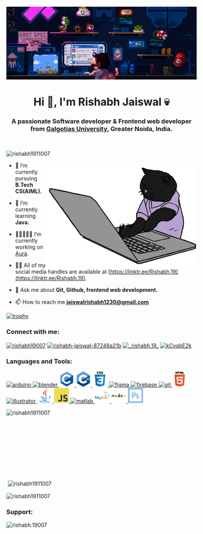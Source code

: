 ![logo](https://github.com/rishabh1911007/rishabh1911007/blob/main/github.gif)
<h1 align="center">Hi 👋, I'm Rishabh Jaiswal 💀</h1>
<h3 align="center">A passionate Software developer & Frontend web developer from <a href="https://www.galgotiasuniversity.edu.in/"> Galgotias University</a>, Greater Noida, India.</h3>

<p>  <br> </p>

<p align="left"> <img src="https://komarev.com/ghpvc/?username=rishabh1911007&label=Profile%20views&color=0e75b6&style=flat" alt="rishabh1911007" /> </p>

<img align ="right" alt="coding" width="400" src="https://raw.githubusercontent.com/BhavyaCodes/BhavyaCodes/master/.github/cat.gif">


- 🔭 I’m currently pursuing **B.Tech CS(AIML).**

- 🌱 I’m currently learning **Java.**

- 👨🏻‍🤝‍👨🏻 I’m currently working on [Aura](https://teamaura58.netlify.app/).

- 👨‍💻 All of my social media handles are available at [https://linktr.ee/Rishabh.19](https://linktr.ee/Rishabh.19).

- 💬 Ask me about **Git, Github, frontend web development.**

- 📫 How to reach me **jaiswalrishabh1230@gmail.com**


[![trophy](https://github-profile-trophy.vercel.app/?username=ryo-ma&theme=onedark)](https://github.com/ryo-ma/github-profile-trophy)

<!--<p align="left"> <a href="https://twitter.com/rishabh19007" target="blank"><img src="https://img.shields.io/twitter/follow/rishabh19007?logo=twitter&style=for-the-badge" alt="rishabh19007" /></a> </p> -->



<h3 align="left">Connect with me:</h3>
<p align="left">
<a href="https://twitter.com/rishabh19007" target="blank"><img align="center" src="https://raw.githubusercontent.com/rahuldkjain/github-profile-readme-generator/master/src/images/icons/Social/twitter.svg" alt="rishabh19007" height="30" width="40" /></a>
<a href="https://linkedin.com/in/rishabh-jaiswal-87248a21b" target="blank"><img align="center" src="https://raw.githubusercontent.com/rahuldkjain/github-profile-readme-generator/master/src/images/icons/Social/linked-in-alt.svg" alt="rishabh-jaiswal-87248a21b" height="30" width="40" /></a>
<a href="https://instagram.com/_rishabh.19_" target="blank"><img align="center" src="https://raw.githubusercontent.com/rahuldkjain/github-profile-readme-generator/master/src/images/icons/Social/instagram.svg" alt="_rishabh.19_" height="30" width="40" /></a>
<a href="https://discord.gg/kCyqbE2k" target="blank"><img align="center" src="https://raw.githubusercontent.com/rahuldkjain/github-profile-readme-generator/master/src/images/icons/Social/discord.svg" alt="kCyqbE2k" height="30" width="40" /></a>
</p>

<h3 align="left">Languages and Tools:</h3>
<p align="left"> <a href="https://www.arduino.cc/" target="_blank" rel="noreferrer"> <img src="https://cdn.worldvectorlogo.com/logos/arduino-1.svg" alt="arduino" width="40" height="40"/> </a> <a href="https://www.blender.org/" target="_blank" rel="noreferrer"> <img src="https://download.blender.org/branding/community/blender_community_badge_white.svg" alt="blender" width="40" height="40"/> </a> <a href="https://www.cprogramming.com/" target="_blank" rel="noreferrer"> <img src="https://raw.githubusercontent.com/devicons/devicon/master/icons/c/c-original.svg" alt="c" width="40" height="40"/> </a> <a href="https://www.w3schools.com/cpp/" target="_blank" rel="noreferrer"> <img src="https://raw.githubusercontent.com/devicons/devicon/master/icons/cplusplus/cplusplus-original.svg" alt="cplusplus" width="40" height="40"/> </a> <a href="https://www.w3schools.com/css/" target="_blank" rel="noreferrer"> <img src="https://raw.githubusercontent.com/devicons/devicon/master/icons/css3/css3-original-wordmark.svg" alt="css3" width="40" height="40"/> </a> <a href="https://www.figma.com/" target="_blank" rel="noreferrer"> <img src="https://www.vectorlogo.zone/logos/figma/figma-icon.svg" alt="figma" width="40" height="40"/> </a> <a href="https://firebase.google.com/" target="_blank" rel="noreferrer"> <img src="https://www.vectorlogo.zone/logos/firebase/firebase-icon.svg" alt="firebase" width="40" height="40"/> </a> <a href="https://git-scm.com/" target="_blank" rel="noreferrer"> <img src="https://www.vectorlogo.zone/logos/git-scm/git-scm-icon.svg" alt="git" width="40" height="40"/> </a> <a href="https://www.w3.org/html/" target="_blank" rel="noreferrer"> <img src="https://raw.githubusercontent.com/devicons/devicon/master/icons/html5/html5-original-wordmark.svg" alt="html5" width="40" height="40"/> </a> <a href="https://www.adobe.com/in/products/illustrator.html" target="_blank" rel="noreferrer"> <img src="https://www.vectorlogo.zone/logos/adobe_illustrator/adobe_illustrator-icon.svg" alt="illustrator" width="40" height="40"/> </a> <a href="https://www.java.com" target="_blank" rel="noreferrer"> <img src="https://raw.githubusercontent.com/devicons/devicon/master/icons/java/java-original.svg" alt="java" width="40" height="40"/> </a> <a href="https://developer.mozilla.org/en-US/docs/Web/JavaScript" target="_blank" rel="noreferrer"> <img src="https://raw.githubusercontent.com/devicons/devicon/master/icons/javascript/javascript-original.svg" alt="javascript" width="40" height="40"/> </a> <a href="https://www.mathworks.com/" target="_blank" rel="noreferrer"> <img src="https://upload.wikimedia.org/wikipedia/commons/2/21/Matlab_Logo.png" alt="matlab" width="40" height="40"/> </a> <a href="https://www.mysql.com/" target="_blank" rel="noreferrer"> <img src="https://raw.githubusercontent.com/devicons/devicon/master/icons/mysql/mysql-original-wordmark.svg" alt="mysql" width="40" height="40"/> </a> <a href="https://nodejs.org" target="_blank" rel="noreferrer"> <img src="https://raw.githubusercontent.com/devicons/devicon/master/icons/nodejs/nodejs-original-wordmark.svg" alt="nodejs" width="40" height="40"/> </a> <a href="https://www.photoshop.com/en" target="_blank" rel="noreferrer"> <img src="https://raw.githubusercontent.com/devicons/devicon/master/icons/photoshop/photoshop-line.svg" alt="photoshop" width="40" height="40"/> </a> </p


<p><img align="left" src="https://github-readme-stats.vercel.app/api/top-langs?username=rishabh1911007&show_icons=true&locale=en&layout=compac" alt="rishabh1911007" /></p> 

<p>  <br> </p>
<p>  <br> </p>
<p>  <br> </p>
<p>  <br> </p>
<p>  <br> </p>
<br>

<p>&nbsp;<img align="center" src="https://github-readme-stats.vercel.app/api?username=rishabh1911007&show_icons=true&locale=en&" alt="rishabh1911007" /></p>

<p><img align="center" src="https://github-readme-streak-stats.herokuapp.com/?user=rishabh1911007&" alt="rishabh1911007" /></p>

<h3 align="left">Support:</h3>
<p><a href="https://www.buymeacoffee.com/rishabh.19007"> <img align="left" src="https://cdn.buymeacoffee.com/buttons/v2/default-yellow.png" height="50" width="210" alt="rishabh.19007" /></a></p><br><br>
